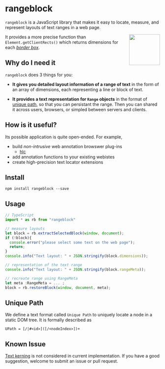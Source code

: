 # rangeblock

`rangeblock` is a JavaScript library that makes it easy to locate, measure, and represent layouts of text ranges in a web page. 

<img align="right" height="100" src="https://raw.githubusercontent.com/lpimem/rangeblock/master/icons/150x150.png">

It provides a more precise function than `Element.getClientRects()` which returns dimensions for each _[border box](https://developer.mozilla.org/en-US/docs/Web/API/Element/getClientRects#Returns)_. 


## Why do I need it 

`rangeblock` does 3 things for you:

- __It gives you detailed layout information of a range of text__ in the form of an array of dimensions, each representing a line or block of text. 

- __It provides a text representation for `Range` objects__ in the format of [unique path](#unique-path), so that you can persistant the range. Then you can shared it across users, browsers, or simpled between servers and clients.


## How is it useful?

Its possible application is quite open-ended. For example, 

- build _non-intrusive_ web annotation browswer plug-ins 
  - [hlc](https://github.com/lpimem/hlc)
- add annotation functions to your existing webistes
- create high-precision text locator extensions

## Install 

```
npm install rangeblock --save
```

## Usage 

```TypeScript
// TypeScript
import * as rb from "rangeblock"

// measure layouts
let block = rb.extractSelectedBlock(window, document);
if (!block){
  console.error("please select some text on the web page");
  return;
}
console.info("Text layout: " + JSON.stringify(block.dimensions));

// representation of the text range 
console.info("Text layout: " + JSON.stringify(block.rangeMeta));

// recreate range using RangeMeta
let meta :RangeMeta = ... ; 
block = rb.restoreBlock(window, document, meta);

```

## Unique Path

We define a text format called `Unique Path` to uniquely locate a node in a static DOM tree. It is formally described as

```
UPath = [/|#<id>]([/<nodeIndex>])+
```

## Known Issue
[Text kerning](https://en.wikipedia.org/wiki/Kerning) is not considered in current implementation. If you have a good suggestion, welcome to submit an issue or pull request. 

